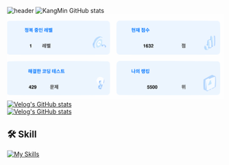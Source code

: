 ![header](https://capsule-render.vercel.app/api?type=Waving&color=auto&height=300&section=header&text=KangMin%20GitHub&fontSize=90)
![KangMin GitHub stats](https://github-readme-stats.vercel.app/api?username=jokangmin&show_icons=true&theme=radical&include_all_commits=true)
<br>
![Programmers Badge](https://raw.githubusercontent.com/jokangmin/Programmers_Badge_Generator/main/result/result.svg)
<br>
[![Velog's GitHub stats](https://velog-readme-stats.vercel.app/api/badge?name=jomin357)](https://velog.io/@jomin357/posts)
<br>
[![Velog's GitHub stats](https://velog-readme-stats.vercel.app/api/list?name=jomin357)](https://velog.io/@jomin357/posts)
## 🛠️ Skill
[![My Skills](https://skillicons.dev/icons?i=react,ts,js,java,html,css,tailwindcss,aws,spring,mysql,nodejs,jquery,jenkins,postman,docker,figma,githubactions&perline=8)](https://skillicons.dev)
<br>
